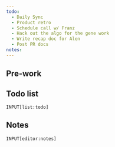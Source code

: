 ```yaml
---
todo:
  - Daily Sync
  - Product retro
  - Schedule call w/ Franz
  - Hack out the algo for the gene work
  - Write recap doc for Alen
  - Post PR docs
notes: 
---
```




## Pre-work



## Todo list
```meta-bind
INPUT[list:todo]
```

## Notes
```meta-bind
INPUT[editor:notes]
```
